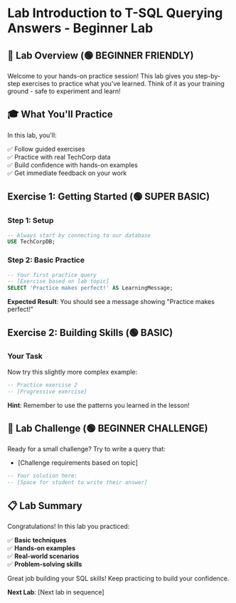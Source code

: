 # Lab Introduction to T-SQL Querying Answers - Beginner Lab

## 🎯 Lab Overview (🟢 BEGINNER FRIENDLY)

Welcome to your hands-on practice session! This lab gives you step-by-step exercises to practice what you've learned. Think of it as your training ground - safe to experiment and learn!

## 🎓 What You'll Practice

In this lab, you'll:

✅ Follow guided exercises  
✅ Practice with real TechCorp data  
✅ Build confidence with hands-on examples  
✅ Get immediate feedback on your work  

## Exercise 1: Getting Started (🟢 SUPER BASIC)

### Step 1: Setup
```sql
-- Always start by connecting to our database
USE TechCorpDB;
```

### Step 2: Basic Practice
```sql
-- Your first practice query
-- [Exercise based on lab topic]
SELECT 'Practice makes perfect!' AS LearningMessage;
```

**Expected Result**: You should see a message showing "Practice makes perfect!"

## Exercise 2: Building Skills (🟢 BASIC)

### Your Task
Now try this slightly more complex example:

```sql
-- Practice exercise 2
-- [Progressive exercise]
```

**Hint**: Remember to use the patterns you learned in the lesson!

## 🎯 Lab Challenge (🟢 BEGINNER CHALLENGE)

Ready for a small challenge? Try to write a query that:
- [Challenge requirements based on topic]

```sql
-- Your solution here:
-- [Space for student to write their answer]
```

## 📋 Lab Summary

Congratulations! In this lab you practiced:

✅ **Basic techniques**  
✅ **Hands-on examples**  
✅ **Real-world scenarios**  
✅ **Problem-solving skills**  

Great job building your SQL skills! Keep practicing to build your confidence.

**Next Lab**: [Next lab in sequence]
